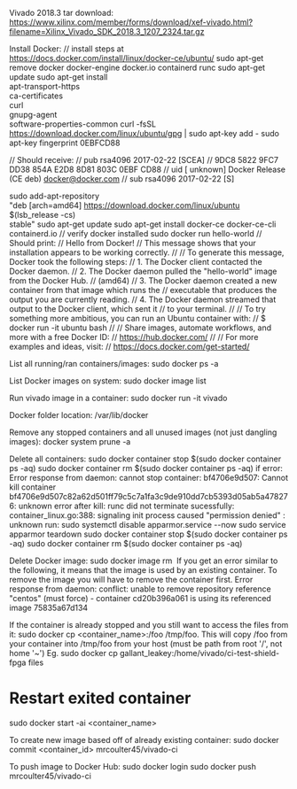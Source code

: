 Vivado 2018.3 tar download:
https://www.xilinx.com/member/forms/download/xef-vivado.html?filename=Xilinx_Vivado_SDK_2018.3_1207_2324.tar.gz

Install Docker:
// install steps at https://docs.docker.com/install/linux/docker-ce/ubuntu/
sudo apt-get remove docker docker-engine docker.io containerd runc
sudo apt-get update
sudo apt-get install \
    apt-transport-https \
    ca-certificates \
    curl \
    gnupg-agent \
    software-properties-common
curl -fsSL https://download.docker.com/linux/ubuntu/gpg | sudo apt-key add -
sudo apt-key fingerprint 0EBFCD88

// Should receive:
//  pub   rsa4096 2017-02-22 [SCEA]
//        9DC8 5822 9FC7 DD38 854A  E2D8 8D81 803C 0EBF CD88
//  uid           [ unknown] Docker Release (CE deb) <docker@docker.com>
//  sub   rsa4096 2017-02-22 [S]

sudo add-apt-repository \
   "deb [arch=amd64] https://download.docker.com/linux/ubuntu \
   $(lsb_release -cs) \
   stable"
sudo apt-get update
sudo apt-get install docker-ce docker-ce-cli containerd.io
// verify docker installed
sudo docker run hello-world
// Should print:
// Hello from Docker!
// This message shows that your installation appears to be working correctly.
//
// To generate this message, Docker took the following steps:
//  1. The Docker client contacted the Docker daemon.
//  2. The Docker daemon pulled the "hello-world" image from the Docker Hub.
//     (amd64)
//  3. The Docker daemon created a new container from that image which runs the
//     executable that produces the output you are currently reading.
//  4. The Docker daemon streamed that output to the Docker client, which sent it
//     to your terminal.
//
// To try something more ambitious, you can run an Ubuntu container with:
//  $ docker run -it ubuntu bash
//
// Share images, automate workflows, and more with a free Docker ID:
//  https://hub.docker.com/
//
// For more examples and ideas, visit:
//  https://docs.docker.com/get-started/

List all running/ran containers/images:
sudo docker ps -a

List Docker images on system:
sudo docker image list

Run vivado image in a container:
sudo docker run -it vivado

Docker folder location:
/var/lib/docker

Remove any stopped containers and all unused images (not just dangling images):
docker system prune -a

Delete all containers:
sudo docker container stop $(sudo docker container ps -aq)
sudo docker container rm $(sudo docker container ps -aq)
if error:
Error response from daemon: cannot stop container: bf4706e9d507: Cannot kill container bf4706e9d507c82a62d501ff79c5c7a1fa3c9de910dd7cb5393d05ab5a478276: unknown error after kill: runc did not terminate sucessfully: container_linux.go:388: signaling init process caused "permission denied"
: unknown
run:
sudo systemctl disable apparmor.service --now
sudo service apparmor teardown
sudo docker container stop $(sudo docker container ps -aq)
sudo docker container rm $(sudo docker container ps -aq)

Delete Docker image:
sudo docker image rm <IMAGE ID>
If you get an error similar to the following, it means that the image is used by an existing container. To remove the image you will have to remove the container first.
Error response from daemon: conflict: unable to remove repository reference "centos" (must force) - container cd20b396a061 is using its referenced image 75835a67d134

If the container is already stopped and you still want to access the files from it:
sudo docker cp <container_name>:/foo /tmp/foo. This will copy /foo from your container into /tmp/foo from your host (must be path from root '/', not home '\~')
Eg. sudo docker cp gallant_leakey:/home/vivado/ci-test-shield-fpga files

# Restart exited container
sudo docker start -ai <container_name>

To create new image based off of already existing container:
sudo docker commit <container_id> mrcoulter45/vivado-ci

To push image to Docker Hub:
sudo docker login
sudo docker push mrcoulter45/vivado-ci
